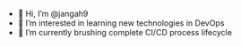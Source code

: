 - 👋 Hi, I’m @jangah9
- 👀 I’m interested in learning new technologies in DevOps
- 🌱 I’m currently brushing complete CI/CD process lifecycle


<!---
jangah9/jangah9 is a ✨ special ✨ repository because its `README.md` (this file) appears on your GitHub profile.
You can click the Preview link to take a look at your changes.
--->
